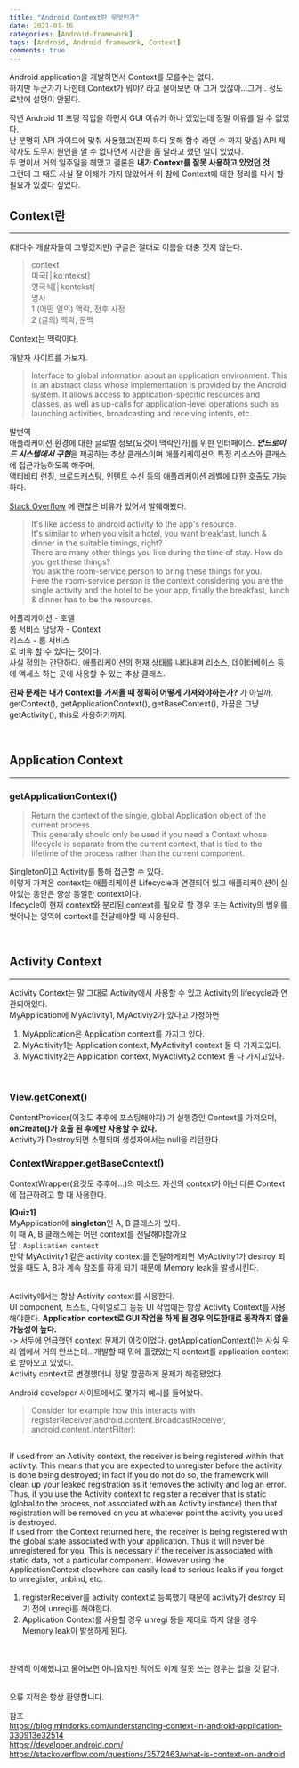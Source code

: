 ```yaml
---
title: "Android Context란 무엇인가"
date: 2021-01-16
categories: [Android-framework]
tags: [Android, Android framework, Context]
comments: true
---
```


Android application을 개발하면서 Context를 모를수는 없다.  
하지만 누군가가 나한테 Context가 뭐야? 라고 물어보면 아 그거 있잖아...그거.. 정도로밖에 설명이 안된다.  

작년 Android 11 포팅 작업을 하면서 GUI 이슈가 하나 있었는데 정말 이유를 알 수 없었다.  
난 분명히 API 가이드에 맞춰 사용했고(진짜 하다 못해 함수 라인 수 까지 맞춤) API 제작자도 도무지 원인을 알 수 없다면서 시간을 좀 달라고 했던 일이 있었다.  
두 명이서 거의 일주일을 헤맸고 결론은 **내가 Context를 잘못 사용하고 있었던 것**.  
그런데 그 때도 사실 잘 이해가 가지 않았어서 이 참에 Context에 대한 정리를 다시 할 필요가 있겠다 싶었다.


## Context란
***
(대다수 개발자들이 그렇겠지만) 구글은 절대로 이름을 대충 짓지 않는다.  
>context  
미국[│kɑːntekst]  
영국식[│kɒntekst]  
명사  
1 (어떤 일의) 맥락, 전후 사정  
2 (글의) 맥락, 문맥

Context는 맥락이다.

개발자 사이트를 가보자.
>Interface to global information about an application environment. This is an abstract class whose implementation is provided by the Android system. It allows access to application-specific resources and classes, as well as up-calls for application-level operations such as launching activities, broadcasting and receiving intents, etc.  

~~발번역~~  
애플리케이션 환경에 대한 글로벌 정보(요것이 맥락인가)를 위한 인터페이스. 
***안드로이드 시스템에서 구현***을 제공하는 추상 클래스이며 애플리케이션의 특정 리소스와 클래스에 접근가능하도록 해주며,  
액티비티 런칭, 브로드캐스팅, 인텐트 수신 등의 애플리케이션 레벨에 대한 호출도 가능하다.

[Stack Overflow](https://stackoverflow.com/questions/3572463/what-is-context-on-android) 에 괜찮은 비유가 있어서 발췌해봤다.
>It's like access to android activity to the app's resource.  
It's similar to when you visit a hotel, you want breakfast, lunch & dinner in the suitable timings, right?  
There are many other things you like during the time of stay. How do you get these things?  
You ask the room-service person to bring these things for you.  
Here the room-service person is the context considering you are the single activity and the hotel to be your app, finally the breakfast, lunch & dinner has to be the resources.  

어플리케이션 - 호텔  
룸 서비스 담당자 - Context  
리소스 - 룸 서비스  
로 비유 할 수 있다는 것이다.   
사실 정의는 간단하다. 애플리케이션의 현재 상태를 나타내며 리소스, 데이터베이스 등에 액세스 하는 곳에 사용할 수 있는 추상 클래스.  

**진짜 문제는 내가 Context를 가져올 때 정확히 어떻게 가져와야하는가?** 가 아닐까.  
getContext(), getApplicationContext(), getBaseContext(), 가끔은 그냥 getActivity(), this로 사용하기까지.  

<br>


## Application Context
***
### getApplicationContext()
>Return the context of the single, global Application object of the current process.  
This generally should only be used if you need a Context whose lifecycle is separate from the current context, that is tied to the lifetime of the process rather than the current component.  

Singleton이고 Activity를 통해 접근할 수 있다.  
이렇게 가져온 context는 애플리케이션 Lifecycle과 연결되어 있고 애플리케이션이 살아있는 동안은 항상 동일한 context이다.  
lifecycle이 현재 context와 분리된 context를 필요로 할 경우 또는 Activity의 범위를 벗어나는 영역에 context를 전달해야할 때 사용된다.  
 
<br>

## Activity Context
***
Activity Context는 말 그대로 Activity에서 사용할 수 있고 Activity의 lifecycle과 연관되어있다.  
MyApplication에 MyActivity1, MyActiviy2가 있다고 가정하면  
1. MyApplication은 Application context를 가지고 있다.
2. MyAcitivity1는 Application context, MyActivity1 context 둘 다 가지고있다. 
3. MyAcitivity2는 Application context, MyActivity2 context 둘 다 가지고있다.
<br>

### View.getConext()
ContentProvider(이것도 추후에 포스팅해야지) 가 실행중인 Context를 가져오며, **onCreate()가 호출 된 후에만 사용할 수 있다.**  
Activity가 Destroy되면 소멸되며 생성자에서는 null을 리턴한다.

### ContextWrapper.getBaseContext()
ContextWrapper(요것도 추후에...)의 메소드. 자신의 context가 아닌 다른 Context에 접근하려고 할 때 사용한다. 

**[Quiz1]**  
MyApplication에 **singleton**인 A, B 클래스가 있다.  
이 때 A, B 클래스에는 어떤 context를 전달해야할까요  
답 : `Application context`  
만약 MyActivity1 같은 activity context를 전달하게되면 MyActivity1가 destroy 되었을 때도 A, B가 계속 참조를 하게 되기 때문에 Memory leak을 발생시킨다.  
<br>

Activity에서는 항상 Activity context를 사용한다.  
UI component, 토스트, 다이얼로그 등등 UI 작업에는 항상 Activity Context를 사용해야한다.
**Application context로 GUI 작업을 하게 될 경우 의도한대로 동작하지 않을 가능성이 높다.**  
-> 서두에 언급했던 context 문제가 이것이었다. getApplicationContext()는 사실 우리 앱에서 거의 안쓰는데.. 개발할 때 뭐에 홀렸었는지 context를 application context로 받아오고 있었다.  
Activity context로 변경했더니 정말 깔끔하게 문제가 해결됐었다.

Android developer 사이트에서도 몇가지 예시를 들어놨다.
>Consider for example how this interacts with registerReceiver(android.content.BroadcastReceiver, android.content.IntentFilter):  
<br>
If used from an Activity context, the receiver is being registered within that activity. This means that you are expected to unregister before the activity is done being destroyed; in fact if you do not do so, the framework will clean up your leaked registration as it removes the activity and log an error. Thus, if you use the Activity context to register a receiver that is static (global to the process, not associated with an Activity instance) then that registration will be removed on you at whatever point the activity you used is destroyed.  
<br>
If used from the Context returned here, the receiver is being registered with the global state associated with your application. Thus it will never be unregistered for you. This is necessary if the receiver is associated with static data, not a particular component. However using the ApplicationContext elsewhere can easily lead to serious leaks if you forget to unregister, unbind, etc.  

1. registerReceiver를 activity context로 등록했기 때문에 activity가 destroy 되기 전에 unregi를 해야한다.
2. Application Context를 사용할 경우 unregi 등을 제대로 하지 않을 경우 Memory leak이 발생하게 된다.


<br>
<br>
완벽히 이해했냐고 물어보면 아니요지만 적어도 이제 잘못 쓰는 경우는 없을 것 같다.
<br>
<br>

오류 지적은 항상 환영합니다.

참조  
<https://blog.mindorks.com/understanding-context-in-android-application-330913e32514>  
<https://developer.android.com/>  
<https://stackoverflow.com/questions/3572463/what-is-context-on-android>  
